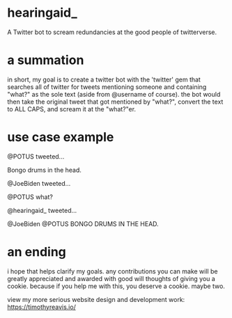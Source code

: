 hearingaid_
===========

A Twitter bot to scream redundancies at the good people of twitterverse.


a summation
===========

in short, my goal is to create a twitter bot with the 'twitter' gem that searches all of twitter for tweets mentioning someone and containing "what?" as the sole text (aside from @username of course). the bot would then take the original tweet that got mentioned by "what?", convert the text to ALL CAPS, and scream it at the "what?"er.


use case example
===========

@POTUS tweeted...

Bongo drums in the head.


@JoeBiden tweeted...

@POTUS what?


@hearingaid_ tweeted...

@JoeBiden @POTUS BONGO DRUMS IN THE HEAD.


an ending
============

i hope that helps clarify my goals. any contributions you can make will be greatly appreciated and awarded with good will thoughts of giving you a cookie. because if you help me with this, you deserve a cookie. maybe two.

view my more serious website design and development work: https://timothyreavis.io/

